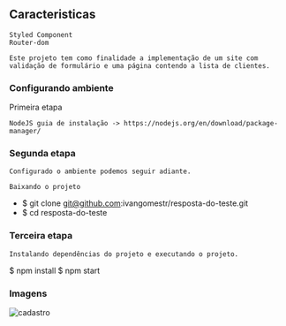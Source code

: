 ## Caracteristicas

    Styled Component
    Router-dom

    Este projeto tem como finalidade a implementação de um site com validação de formulário e uma página contendo a lista de clientes.

### Configurando ambiente
Primeira etapa

    NodeJS guia de instalação -> https://nodejs.org/en/download/package-manager/

### Segunda etapa

    Configurado o ambiente podemos seguir adiante.

    Baixando o projeto

- $ git clone git@github.com:ivangomestr/resposta-do-teste.git
- $ cd resposta-do-teste

### Terceira etapa

    Instalando dependências do projeto e executando o projeto.
    

$ npm install
$ npm start

 
 ### Imagens 
 
 ![cadastro](https://user-images.githubusercontent.com/85263053/134434832-6a01260e-059b-4ac1-b6e4-7ff6e532a0f9.png)

